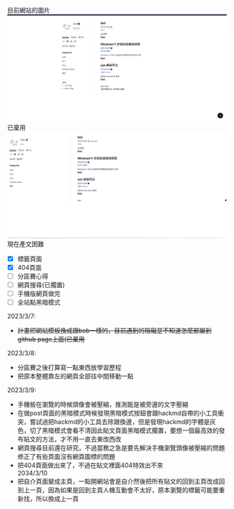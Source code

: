目前網站的圖片
![網站圖片](/image/webdemo2.png)
已棄用
![網站圖片](/image/webdemo.png)
現在產文困難

- [x] 標籤頁面 
- [x] 404頁面
- [ ] 分區賽心得
- [ ] 網頁搜尋(已擱置)  
- [ ] 手機版網頁做完
- [ ] 全站點黑暗模式  

2023/3/7:
* ~~計畫把網站模板換成跟bob一樣的，目前遇到的阻礙是不知道怎麼部屬到github 
page上面(已棄用~~

2023/3/8:
* 分區賽之後打算寫一點東西放學習歷程  
* 把原本整體靠左的網頁全部往中間移動一點  
  
2023/3/9:  
* 手機板在瀏覽的時候頭像會被壓縮，推測能是被旁邊的文字壓縮
* 在做post頁面的黑暗模式時候發現黑暗模式按鈕會跟hackmd自帶的小工具衝突，嘗試過把hackmd的小工具去除跟換邊，但是發現hackmd的字體是灰色，切了黑暗模式會看不清因此貼文頁面黑暗模式擱置，要想一個最高效的發布貼文的方法，才不用一直去東改西改  
* 網頁搜尋目前還在研究，不過當務之急是要先解決手機瀏覽頭像被壓縮的問題
修正了有些頁面沒有網頁圖標的問題
* 把404頁面做出來了，不過在貼文裡面404特效出不來  
2034/3/10
* 把自介頁面變成主頁，一點開網站會是自介然後把所有貼文的回到主頁改成回到上一頁，因為如果是回到主頁人機互動會不太好，原本瀏覽的標籤可能要重新找，所以換成上一頁